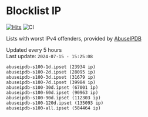 # Blocklist IP

[![Hits](https://hits.seeyoufarm.com/api/count/incr/badge.svg?url=https%3A%2F%2Fgithub.com%2Fborestad%2Fblocklist-ip%2F&count_bg=%2379C83D&title_bg=%23555555&icon=&icon_color=%23E7E7E7&title=hits&edge_flat=false)](https://hits.seeyoufarm.com)  ![CI](https://img.shields.io/github/workflow/status/borestad/blocklist-ip/CI?style=flat-square)

Lists with worst IPv4 offenders, provided by [AbuseIPDB](https://www.abuseipdb.com/)

<!-- FOOTER-PLACEHOLDER -->
Updated every 5 hours<br>
Last update: `2024-07-15 - 15:25:08`
```
abuseipdb-s100-1d.ipset (23934 ip)
abuseipdb-s100-2d.ipset (28095 ip)
abuseipdb-s100-3d.ipset (31679 ip)
abuseipdb-s100-7d.ipset (39984 ip)
abuseipdb-s100-30d.ipset (67001 ip)
abuseipdb-s100-60d.ipset (90963 ip)
abuseipdb-s100-90d.ipset (112303 ip)
abuseipdb-s100-120d.ipset (135093 ip)
abuseipdb-s100-all.ipset (584464 ip)
```
